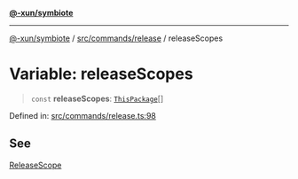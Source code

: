 [**@-xun/symbiote**](../../../../README.md)

***

[@-xun/symbiote](../../../../README.md) / [src/commands/release](../README.md) / releaseScopes

# Variable: releaseScopes

> `const` **releaseScopes**: [`ThisPackage`](../../../configure/enumerations/ThisPackageGlobalScope.md#thispackage)[]

Defined in: [src/commands/release.ts:98](https://github.com/Xunnamius/symbiote/blob/4231719a4050b5b3956e3e19d12d8c469fd0bd37/src/commands/release.ts#L98)

## See

[ReleaseScope](../../../configure/enumerations/ThisPackageGlobalScope.md)
